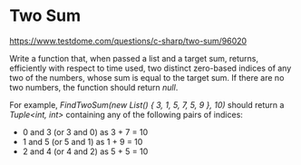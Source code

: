 # Two Sum
https://www.testdome.com/questions/c-sharp/two-sum/96020

Write a function that, when passed a list and a target sum, returns, efficiently with respect to time used, two distinct zero-based indices of any two of the numbers, whose sum is equal to the target sum. 
If there are no two numbers, the function should return _null_.

For example, _FindTwoSum(new List<int>() { 3, 1, 5, 7, 5, 9 }, 10)_ should return a _Tuple<int, int>_ containing any of the following pairs of indices:

* 0 and 3 (or 3 and 0) as 3 + 7 = 10
* 1 and 5 (or 5 and 1) as 1 + 9 = 10
* 2 and 4 (or 4 and 2) as 5 + 5 = 10
